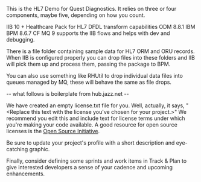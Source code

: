 This is the HL7 Demo for Quest Diagnostics.  It relies on three or four components, 
maybe five, depending on how you count.

IIB 10 + Healthcare Pack for HL7 DFDL transform capabilities
ODM 8.8.1
IBM BPM 8.6.7 CF
MQ 9 supports the IIB flows and helps with dev and debugging.

There is a file folder containing sample data for HL7 ORM and ORU records.  
When IIB is configured properly you can drop files into these folders
and IIB will pick them up and process them, passing the package to BPM.

You can also use something like RHUtil to drop individual data files into 
queues managed by MQ, these will behave the same as file drops.


-- what follows is boilerplate from hub.jazz.net --

We have created an empty license.txt file for you. Well, actually, it says,
"<Replace this text with the license you've chosen for your project.>" We 
recommend you edit this and include text for license terms under which you're
making your code available. A good resource for open source licenses is the 
[Open Source Initiative](http://opensource.org/).

Be sure to update your project's profile with a short description and 
eye-catching graphic.

Finally, consider defining some sprints and work items in Track & Plan to give 
interested developers a sense of your cadence and upcoming enhancements.

